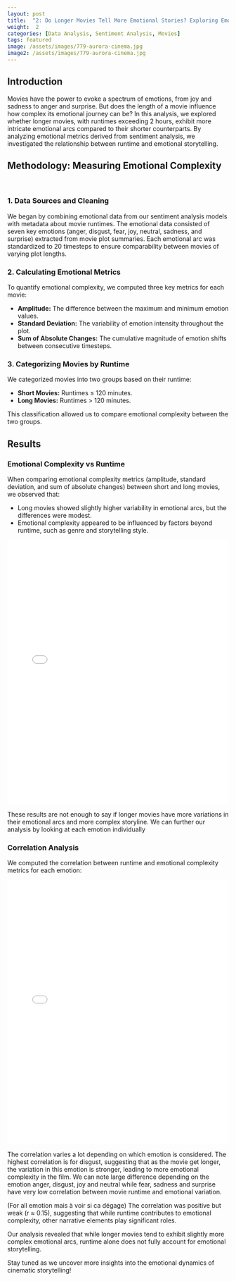 ```yaml
---
layout: post
title:  "2: Do Longer Movies Tell More Emotional Stories? Exploring Emotional Complexity in Runtime"
weight:  2
categories: [Data Analysis, Sentiment Analysis, Movies]
tags: featured
image: /assets/images/779-aurora-cinema.jpg
image2: /assets/images/779-aurora-cinema.jpg
---
```


## Introduction

Movies have the power to evoke a spectrum of emotions, from joy and sadness to anger and surprise. But does the length of a movie influence how complex its emotional journey can be? In this analysis, we explored whether longer movies, with runtimes exceeding 2 hours, exhibit more intricate emotional arcs compared to their shorter counterparts. By analyzing emotional metrics derived from sentiment analysis, we investigated the relationship between runtime and emotional storytelling.

## Methodology: Measuring Emotional Complexity

<br />

### 1. Data Sources and Cleaning

We began by combining emotional data from our sentiment analysis models with metadata about movie runtimes. The emotional data consisted of seven key emotions (anger, disgust, fear, joy, neutral, sadness, and surprise) extracted from movie plot summaries. Each emotional arc was standardized to 20 timesteps to ensure comparability between movies of varying plot lengths.

### 2. Calculating Emotional Metrics

To quantify emotional complexity, we computed three key metrics for each movie:

- **Amplitude:** The difference between the maximum and minimum emotion values.
- **Standard Deviation:** The variability of emotion intensity throughout the plot.
- **Sum of Absolute Changes:** The cumulative magnitude of emotion shifts between consecutive timesteps.

### 3. Categorizing Movies by Runtime

We categorized movies into two groups based on their runtime:
- **Short Movies:** Runtimes ≤ 120 minutes.
- **Long Movies:** Runtimes > 120 minutes.

This classification allowed us to compare emotional complexity between the two groups.

## Results

### Emotional Complexity vs Runtime

When comparing emotional complexity metrics (amplitude, standard deviation, and sum of absolute changes) between short and long movies, we observed that:

- Long movies showed slightly higher variability in emotional arcs, but the differences were modest.
- Emotional complexity appeared to be influenced by factors beyond runtime, such as genre and storytelling style.

<iframe src="{{ site.baseurl }}/assets/plot/emotional_arcs_in_movies\mean_emotional_variation.png" width="100%" height="600" frameborder="0"></iframe>

These results are not enough to say if longer movies have more variations in their emotional arcs and more complex storyline. We can further our analysis by looking at each emotion individually

### Correlation Analysis

We computed the correlation between runtime and emotional complexity metrics for each emotion:

<iframe src="{{ site.baseurl }}/assets\plot\emotional_arcs_in_movies\emotional_complexity_emotions.png" width="100%" height="600" frameborder="0"></iframe>

The correlation varies a lot depending on which emotion is considered. The highest correlation is for disgust, suggesting that as the movie get longer, the variation in this emotion is stronger, leading to more emotional complexity in the film. We can note large difference depending on the emotion anger, disgust, joy and neutral while fear, sadness and surprise have very low correlation between movie runtime and emotional variation. 

(For all emotion mais à voir si ca dégage)
The correlation was positive but weak (r ≈ 0.15), suggesting that while runtime contributes to emotional complexity, other narrative elements play significant roles.

Our analysis revealed that while longer movies tend to exhibit slightly more complex emotional arcs, runtime alone does not fully account for emotional storytelling.

Stay tuned as we uncover more insights into the emotional dynamics of cinematic storytelling!
